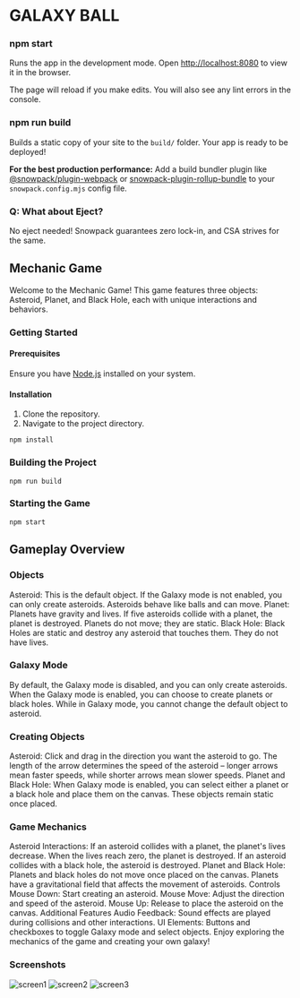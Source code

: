 # GALAXY BALL

### npm start

Runs the app in the development mode.
Open [http://localhost:8080](http://localhost:8080) to view it in the browser.

The page will reload if you make edits.
You will also see any lint errors in the console.

### npm run build

Builds a static copy of your site to the `build/` folder.
Your app is ready to be deployed!

**For the best production performance:** Add a build bundler plugin like [@snowpack/plugin-webpack](https://github.com/snowpackjs/snowpack/tree/main/plugins/plugin-webpack) or [snowpack-plugin-rollup-bundle](https://github.com/ParamagicDev/snowpack-plugin-rollup-bundle) to your `snowpack.config.mjs` config file.

### Q: What about Eject?

No eject needed! Snowpack guarantees zero lock-in, and CSA strives for the same.

## Mechanic Game

Welcome to the Mechanic Game! This game features three objects: Asteroid, Planet, and Black Hole, each with unique interactions and behaviors.

### Getting Started

#### Prerequisites

Ensure you have [Node.js](https://nodejs.org/) installed on your system.

#### Installation

1. Clone the repository.
2. Navigate to the project directory.

```
npm install
```

### Building the Project
```
npm run build
```
### Starting the Game
```
npm start
```

## Gameplay Overview

### Objects
Asteroid: This is the default object. If the Galaxy mode is not enabled, you can only create asteroids. Asteroids behave like balls and can move.
Planet: Planets have gravity and lives. If five asteroids collide with a planet, the planet is destroyed. Planets do not move; they are static.
Black Hole: Black Holes are static and destroy any asteroid that touches them. They do not have lives.

### Galaxy Mode
By default, the Galaxy mode is disabled, and you can only create asteroids.
When the Galaxy mode is enabled, you can choose to create planets or black holes.
While in Galaxy mode, you cannot change the default object to asteroid.

### Creating Objects
Asteroid: Click and drag in the direction you want the asteroid to go. The length of the arrow determines the speed of the asteroid – longer arrows mean faster speeds, while shorter arrows mean slower speeds.
Planet and Black Hole: When Galaxy mode is enabled, you can select either a planet or a black hole and place them on the canvas. These objects remain static once placed.

### Game Mechanics
Asteroid Interactions:
If an asteroid collides with a planet, the planet's lives decrease. When the lives reach zero, the planet is destroyed.
If an asteroid collides with a black hole, the asteroid is destroyed.
Planet and Black Hole:
Planets and black holes do not move once placed on the canvas.
Planets have a gravitational field that affects the movement of asteroids.
Controls
Mouse Down: Start creating an asteroid.
Mouse Move: Adjust the direction and speed of the asteroid.
Mouse Up: Release to place the asteroid on the canvas.
Additional Features
Audio Feedback: Sound effects are played during collisions and other interactions.
UI Elements: Buttons and checkboxes to toggle Galaxy mode and select objects.
Enjoy exploring the mechanics of the game and creating your own galaxy!

### Screenshots
![screen1](https://github.com/TikoMarkosyan/galaxy-ball/blob/main/src/assets/images/screenshots/Screenshot1.png?raw=true)
![screen2](https://github.com/TikoMarkosyan/galaxy-ball/blob/main/src/assets/images/screenshots/Screenshot2.png?raw=true)
![screen3](https://github.com/TikoMarkosyan/galaxy-ball/blob/main/src/assets/images/screenshots/Screenshot3.png?raw=true)
